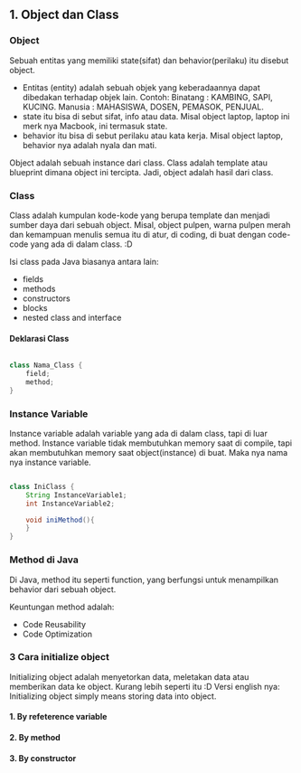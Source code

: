 ## 1. Object dan Class

### Object

Sebuah entitas yang memiliki state(sifat) dan behavior(perilaku) itu disebut object.
- Entitas (entity) adalah sebuah objek yang keberadaannya dapat dibedakan terhadap objek lain. Contoh: Binatang : KAMBING, SAPI, KUCING. Manusia : MAHASISWA, DOSEN, PEMASOK, PENJUAL.
- state itu bisa di sebut sifat, info atau data. Misal object laptop, laptop ini merk nya Macbook, ini termasuk state.
- behavior itu bisa di sebut perilaku atau kata kerja. Misal object laptop, behavior nya adalah nyala dan mati.

Object adalah sebuah instance dari class. Class adalah template atau blueprint dimana object ini tercipta. Jadi, object adalah hasil dari class.

### Class

Class adalah kumpulan kode-kode yang berupa template dan menjadi sumber daya dari sebuah object. Misal, object pulpen, warna pulpen merah dan kemampuan menulis semua itu di atur, di coding, di buat dengan code-code yang ada di dalam class. :D

Isi class pada Java biasanya antara lain:
- fields
- methods
- constructors
- blocks
- nested class and interface

#### Deklarasi Class

```java

class Nama_Class {
	field;
	method;
}

```
### Instance Variable

Instance variable adalah variable yang ada di dalam class, tapi di luar method. Instance variable tidak membutuhkan memory saat di compile, tapi akan membutuhkan memory saat object(instance) di buat. Maka nya nama nya instance variable.
```java

class IniClass {
	String InstanceVariable1;
	int InstanceVariable2;

	void iniMethod(){
	}
}
```

### Method di Java

Di Java, method itu seperti function, yang berfungsi untuk menampilkan behavior dari sebuah object.

Keuntungan method adalah:
- Code Reusability
- Code Optimization

### 3 Cara initialize object

Initializing object adalah menyetorkan data, meletakan data atau memberikan data ke object. Kurang lebih seperti itu :D
Versi english nya: Initializing object simply means storing data into object.

#### 1. By refeterence variable
#### 2. By method
#### 3. By constructor
